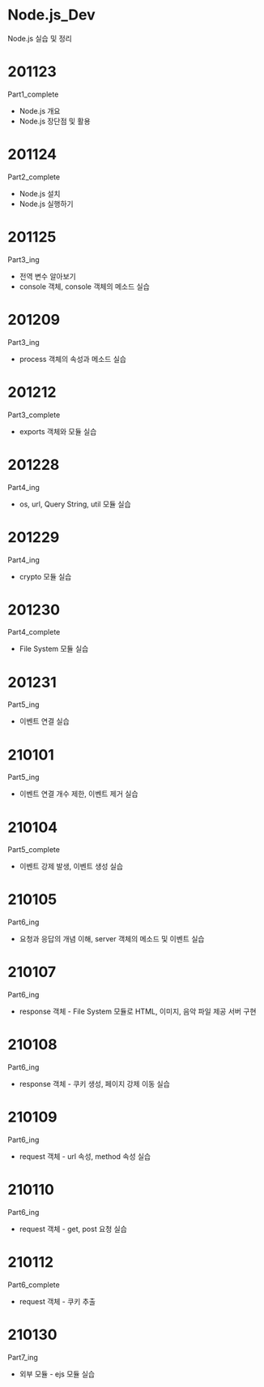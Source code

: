 # Node.js_Dev
Node.js 실습 및 정리


# 201123
Part1_complete
* Node.js 개요
* Node.js 장단점 및 활용

# 201124
Part2_complete
* Node.js 설치
* Node.js 실행하기

# 201125
Part3_ing
* 전역 변수 알아보기
* console 객체, console 객체의 메소드 실습

# 201209
Part3_ing
* process 객체의 속성과 메소드 실습

# 201212
Part3_complete
* exports 객체와 모듈 실습

# 201228
Part4_ing
* os, url, Query String, util 모듈 실습

# 201229
Part4_ing
* crypto 모듈 실습

# 201230
Part4_complete
* File System 모듈 실습

# 201231
Part5_ing
* 이벤트 연결 실습

# 210101
Part5_ing
* 이벤트 연결 개수 제한, 이벤트 제거 실습

# 210104
Part5_complete
* 이벤트 강제 발생, 이벤트 생성 실습

# 210105
Part6_ing
* 요청과 응답의 개념 이해, server 객체의 메소드 및 이벤트 실습

# 210107
Part6_ing
* response 객체 - File System 모듈로 HTML, 이미지, 음악 파일 제공 서버 구현

# 210108
Part6_ing
* response 객체 - 쿠키 생성, 페이지 강제 이동 실습

# 210109
Part6_ing
* request 객체 - url 속성, method 속성 실습

# 210110
Part6_ing
* request 객체 - get, post 요청 실습

# 210112
Part6_complete
* request 객체 -  쿠키 추출

# 210130
Part7_ing
* 외부 모듈 - ejs 모듈 실습